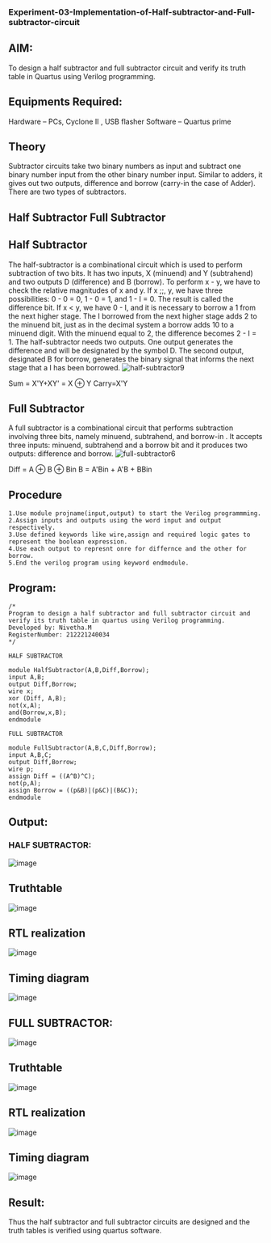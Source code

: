 
### Experiment-03-Implementation-of-Half-subtractor-and-Full-subtractor-circuit
## AIM:
To design a half subtractor and full subtractor circuit and verify its truth table in Quartus using Verilog programming.

## Equipments Required:
 Hardware – PCs, Cyclone II , USB flasher
 Software – Quartus prime
## Theory
Subtractor circuits take two binary numbers as input and subtract one binary number input from the other binary number input. Similar to adders, it gives out two outputs, difference and borrow (carry-in the case of Adder). There are two types of subtractors.

## Half Subtractor Full Subtractor
## Half Subtractor
The half-subtractor is a combinational circuit which is used to perform subtraction of two bits. It has two inputs, X (minuend) and Y (subtrahend) and two outputs D (difference) and B (borrow). To perform x - y, we have to check the relative magnitudes of x and y. If x ;;, y, we have three possibilities: 0 - 0 = 0, 1 - 0 = 1, and 1 - I = 0. The result is called the difference bit. If x < y, we have 0 - I, and it is necessary to borrow a 1 from the next higher stage. The I borrowed from the next higher stage adds 2 to the minuend bit, just as in the decimal system a borrow adds 10 to a minuend digit. With the minuend equal to 2, the difference becomes 2 - I = 1. The half-subtractor needs two outputs. One output generates the difference and will be designated by the symbol D. The second output, designated B for borrow, generates the binary signal that informs the next stage that a I has been borrowed.
![half-subtractor9](https://user-images.githubusercontent.com/36288975/166112538-58c3bc7c-ee5d-4e6a-ac8d-8e8328efe27a.png)


Sum = X'Y+XY' = X ⊕ Y
Carry=X'Y

## Full Subtractor
A full subtractor is a combinational circuit that performs subtraction involving three bits, namely minuend, subtrahend, and borrow-in . It accepts three inputs: minuend, subtrahend and a borrow bit and it produces two outputs: difference and borrow. 
![full-subtractor6](https://user-images.githubusercontent.com/36288975/166112541-24c68359-3de8-4674-ae22-8272ffc385ed.png)


Diff = A ⊕ B ⊕ Bin B = A'Bin + A'B + BBin

## Procedure
~~~
1.Use module projname(input,output) to start the Verilog programmming.
2.Assign inputs and outputs using the word input and output respectively.
3.Use defined keywords like wire,assign and required logic gates to represent the boolean expression.
4.Use each output to represnt onre for differnce and the other for borrow.
5.End the verilog program using keyword endmodule.
~~~


## Program:
~~~
/*
Program to design a half subtractor and full subtractor circuit and verify its truth table in quartus using Verilog programming.
Developed by: Nivetha.M
RegisterNumber: 212221240034 
*/
~~~
~~~
HALF SUBTRACTOR

module HalfSubtractor(A,B,Diff,Borrow);
input A,B;
output Diff,Borrow;
wire x;
xor (Diff, A,B);
not(x,A);
and(Borrow,x,B);
endmodule

FULL SUBTRACTOR

module FullSubtractor(A,B,C,Diff,Borrow);
input A,B,C;
output Diff,Borrow;
wire p;
assign Diff = ((A^B)^C);
not(p,A);
assign Borrow = ((p&B)|(p&C)|(B&C));
endmodule
~~~

## Output:
### HALF SUBTRACTOR:
![image](https://user-images.githubusercontent.com/94155183/196037696-f799362b-3550-40b4-9a93-18dddfa4aab1.png)
## Truthtable
![image](https://user-images.githubusercontent.com/94155183/196037718-c9d007bc-0772-453d-a5d5-19c7cfe0ea50.png)
## RTL realization
![image](https://user-images.githubusercontent.com/94155183/196038299-55437054-ac26-4eb7-84dd-a3a44570d68d.png)

## Timing diagram
![image](https://user-images.githubusercontent.com/94155183/196037803-0a484e69-de04-47eb-8d88-35e5a937e342.png)

## FULL SUBTRACTOR:
![image](https://user-images.githubusercontent.com/94155183/196037818-fe73be54-4580-4a0a-9a9d-79830d739d47.png)

## Truthtable

![image](https://user-images.githubusercontent.com/94155183/196037913-18fe7e20-ef76-4d34-b930-594cbead2e1b.png)

##  RTL realization
![image](https://user-images.githubusercontent.com/94155183/196037889-5e12b8a8-e538-4cf6-8c29-f1eb4c9ab161.png)

## Timing diagram 
![image](https://user-images.githubusercontent.com/94155183/196037901-f8ee9f6e-ca93-41a6-a65d-606493b6c59a.png)


## Result:
Thus the half subtractor and full subtractor circuits are designed and the truth tables is verified using quartus software.
